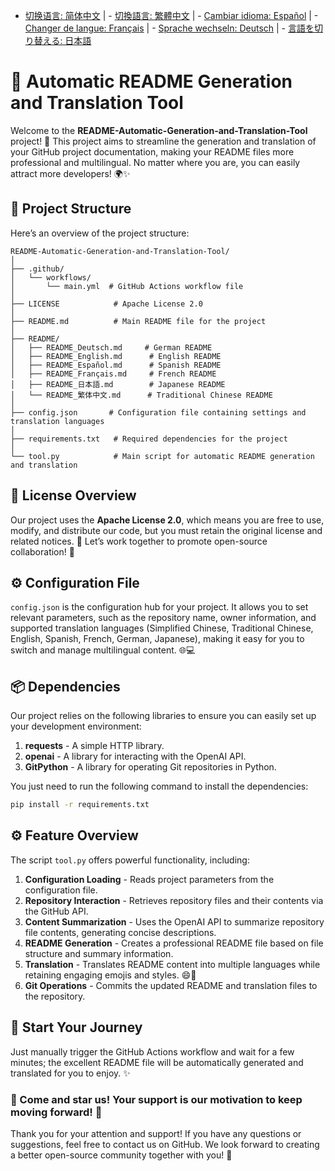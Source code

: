 - [切换语言: 简体中文](/README.md) | - [切換語言: 繁體中文](/README/README_繁体中文.md) | - [Cambiar idioma: Español](/README/README_Español.md) | - [Changer de langue: Français](/README/README_Français.md) | - [Sprache wechseln: Deutsch](/README/README_Deutsch.md) | - [言語を切り替える: 日本語](/README/README_日本語.md)

# 🤖 Automatic README Generation and Translation Tool

Welcome to the **README-Automatic-Generation-and-Translation-Tool** project! 🎉 This project aims to streamline the generation and translation of your GitHub project documentation, making your README files more professional and multilingual. No matter where you are, you can easily attract more developers! 🌍✨

## 🚀 Project Structure

Here’s an overview of the project structure:

```
README-Automatic-Generation-and-Translation-Tool/
│
├── .github/
│   └── workflows/
│       └── main.yml  # GitHub Actions workflow file
│
├── LICENSE            # Apache License 2.0
│
├── README.md          # Main README file for the project
│
├── README/
│   ├── README_Deutsch.md     # German README 
│   ├── README_English.md      # English README 
│   ├── README_Español.md      # Spanish README 
│   ├── README_Français.md     # French README 
│   ├── README_日本語.md        # Japanese README 
│   └── README_繁体中文.md      # Traditional Chinese README 
│
├── config.json       # Configuration file containing settings and translation languages
│
├── requirements.txt   # Required dependencies for the project
│
└── tool.py            # Main script for automatic README generation and translation
```

## 📜 License Overview

Our project uses the **Apache License 2.0**, which means you are free to use, modify, and distribute our code, but you must retain the original license and related notices. 📝 Let’s work together to promote open-source collaboration! 💪

## ⚙️ Configuration File

`config.json` is the configuration hub for your project. It allows you to set relevant parameters, such as the repository name, owner information, and supported translation languages (Simplified Chinese, Traditional Chinese, English, Spanish, French, German, Japanese), making it easy for you to switch and manage multilingual content. 🌐💻

## 📦 Dependencies

Our project relies on the following libraries to ensure you can easily set up your development environment:

1. **requests** - A simple HTTP library.
2. **openai** - A library for interacting with the OpenAI API.
3. **GitPython** - A library for operating Git repositories in Python.

You just need to run the following command to install the dependencies:

```bash
pip install -r requirements.txt
```

## ⚙️ Feature Overview

The script `tool.py` offers powerful functionality, including:

1. **Configuration Loading** - Reads project parameters from the configuration file.
2. **Repository Interaction** - Retrieves repository files and their contents via the GitHub API.
3. **Content Summarization** - Uses the OpenAI API to summarize repository file contents, generating concise descriptions.
4. **README Generation** - Creates a professional README file based on file structure and summary information.
5. **Translation** - Translates README content into multiple languages while retaining engaging emojis and styles. 😄🎨
6. **Git Operations** - Commits the updated README and translation files to the repository.

## 🚀 Start Your Journey

Just manually trigger the GitHub Actions workflow and wait for a few minutes; the excellent README file will be automatically generated and translated for you to enjoy. ✨

### 🌟 Come and star us! Your support is our motivation to keep moving forward! 💖

Thank you for your attention and support! If you have any questions or suggestions, feel free to contact us on GitHub. We look forward to creating a better open-source community together with you! 🤝